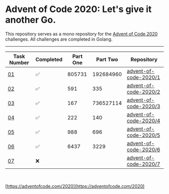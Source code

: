# Advent of Code 2020: Let's give it another Go.

This repository serves as a mono repository for the [Advent of Code 2020](https://adventofcode.com/2020) challenges. All challenges are completed in Golang.


---

<!--✅ ❌ -->

| Task Number | Completed | Part One | Part Two | Repository |
|-------------|-----------|-|--|--------|
| [01](https://adventofcode.com/2020/day/1) | ✅ | 805731 | 192684960 | [advent-of-code-2020/1](https://github.com/n0rrman/advent-of-code-2020/tree/main/01) |
| [02](https://adventofcode.com/2020/day/2) | ✅ | 591 | 335 | [advent-of-code-2020/2](https://github.com/n0rrman/advent-of-code-2020/tree/main/02) |
| [03](https://adventofcode.com/2020/day/3) | ✅ | 167 | 736527114 | [advent-of-code-2020/3](https://github.com/n0rrman/advent-of-code-2020/tree/main/03) |
| [04](https://adventofcode.com/2020/day/4) | ✅ | 222 | 140 | [advent-of-code-2020/4](https://github.com/n0rrman/advent-of-code-2020/tree/main/04) |
| [05](https://adventofcode.com/2020/day/5) | ✅ | 988 | 696 | [advent-of-code-2020/5](https://github.com/n0rrman/advent-of-code-2020/tree/main/05) |
| [06](https://adventofcode.com/2020/day/6) | ✅ | 6437 | 3229 | [advent-of-code-2020/6](https://github.com/n0rrman/advent-of-code-2020/tree/main/06) |
| [07](https://adventofcode.com/2020/day/7) | ❌ |  |  | [advent-of-code-2020/7](https://github.com/n0rrman/advent-of-code-2020/tree/main/07) |

&nbsp;

[https://adventofcode.com/2020](https://adventofcode.com/2020)
